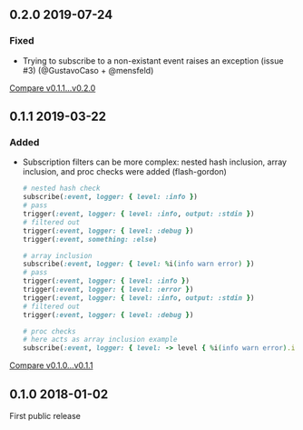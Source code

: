 ## 0.2.0 2019-07-24


### Fixed

- Trying to subscribe to a non-existant event raises an exception (issue #3) (@GustavoCaso + @mensfeld)


[Compare v0.1.1...v0.2.0](https://github.com/dry-rb/dry-events/compare/v0.1.1...v0.2.0)

## 0.1.1 2019-03-22


### Added

- Subscription filters can be more complex: nested hash inclusion, array inclusion, and proc checks were added (flash-gordon)
  ```ruby
  # nested hash check
  subscribe(:event, logger: { level: :info })
  # pass
  trigger(:event, logger: { level: :info, output: :stdin })
  # filtered out
  trigger(:event, logger: { level: :debug })
  trigger(:event, something: :else)

  # array inclusion
  subscribe(:event, logger: { level: %i(info warn error) })
  # pass
  trigger(:event, logger: { level: :info })
  trigger(:event, logger: { level: :error })
  trigger(:event, logger: { level: :info, output: :stdin })
  # filtered out
  trigger(:event, logger: { level: :debug })

  # proc checks
  # here acts as array inclusion example
  subscribe(:event, logger: { level: -> level { %i(info warn error).include?(level) })
  ```


[Compare v0.1.0...v0.1.1](https://github.com/dry-rb/dry-events/compare/v0.1.0...v0.1.1)

## 0.1.0 2018-01-02

First public release
